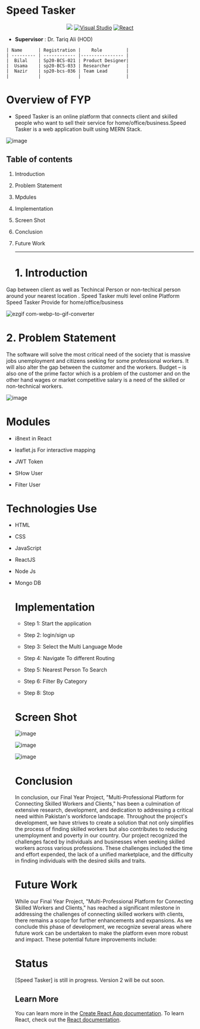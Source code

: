 # Speed Tasker

<div align="center">

  <a href="https://javascript.info/intro">![](https://badges.aleen42.com/src/javascript.svg)</a>
 [![Visual Studio](https://badges.aleen42.com/src/visual_studio_code.svg)](https://code.visualstudio.com/download)
[![React](https://badges.aleen42.com/src/react.svg)](https://react.dev/)
</div>


- <b>Supervisor</b> : Dr. Tariq Ali (HOD)
  
<!-- begin snippet: js hide: false console: true babel: null -->

<!-- language: lang-html -->

    | Name      | Registration |    Role         | 
    | --------- | ------------ |---------------- |
    |  Bilal    | Sp20-BCS-021 | Product Designer| 
    |  Usama    | sp20-BCS-033 | Researcher      |
    |  Nazir    | sp20-bcs-036 | Team Lead       |
    |           |              |                 | 


# Overview of FYP 

- Speed Tasker is an online platform that connects client and skilled people who want to sell their service for home/office/business.Speed Tasker is a  web application built using MERN Stack.

![image](https://github.com/Nazir-Rizwan/Speed-Tasker/assets/91749601/fdcb214a-05e5-4e62-8daa-1b3b4142660e)

  

<!-- end snippet -->

## Table of contents
1. Introduction
2. Problem Statement
4. Mpdules
5. Implementation
6. Screen Shot 
7. Conclusion
8. Future Work

   ---------------------
   # 1. Introduction

Gap between client as well as Techincal Person or non-techical person around your nearest location .
Speed Tasker multi level online Platform 
Speed Tasker Provide for home/office/business


![ezgif com-webp-to-gif-converter](https://github.com/Nazir-Rizwan/Speed-Tasker/assets/91749601/bedf72c6-895e-420a-9184-0fd09c56a55f)


   # 2. Problem Statement

The software will solve the most critical need of the society that is massive jobs unemployment and citizens seeking for some professional workers. It will also alter the gap between the customer and the workers. 
Budget – is also one of the prime factor which is a problem of the customer and on the other hand wages or market competitive salary is a need of the skilled or non-technical workers.



   ![image](https://github.com/Nazir-Rizwan/Speed-Tasker/assets/91749601/b18b604c-c83e-4ad8-8321-a452ae0cbecd)

 
<h1>Modules</h1>
<ul>
<li>i8next in React</li>
</ul>
<ul>
<li>leaflet.js For interactive mapping</li>
</ul><ul>
<li>JWT Token</li>
</ul><ul>
<li>SHow User</li>
  </ul>
  <ul>
  <li>Filter User </li>
  </ul>  
<h1>Technologies Use</h1>
<ul>
<li>HTML</li>
</ul>
<ul>
<li>CSS</li>
</ul><ul>
<li>JavaScript</li>
</ul><ul>
<li>ReactJS</li>
  </ul><ul>
  <li>Node Js </li>

  </ul><ul>
  <li>Mongo DB</li>
</ul>
<ul>








<h1>Implementation</h1>
<ul>
<li>Step 1: Start the application</li>
</ul>
<ul>
<li> Step 2: login/sign up</li>
</ul><ul>
<li>Step 3: Select the Multi Language Mode </li>
</ul><ul>
<li>Step 4: Navigate To different Routing </li>
  </ul><ul>
  <li>Step 5: Nearest Person To Search  </li>

  </ul><ul>
  <li>Step 6: Filter By Category</li>
</ul>

<ul>
  <li>Step 8: Stop</li>
</ul>


# Screen Shot


![image](https://github.com/Nazir-Rizwan/Speed-Tasker/assets/91749601/1b448b48-2ce5-468a-9fc3-9aa20ab9c562)

![image](https://github.com/Nazir-Rizwan/Speed-Tasker/assets/91749601/578ccdb5-dada-4918-b4d7-9cf388e12d96)

![image](https://github.com/Nazir-Rizwan/Speed-Tasker/assets/91749601/356c9808-e67d-4503-9f2a-356ff6be4628)


# Conclusion 
In conclusion, our Final Year Project, "Multi-Professional Platform for Connecting Skilled Workers and Clients," has been a culmination of extensive research, development, and dedication to addressing a critical need within Pakistan's workforce landscape. Throughout the project's development, we have strives to create a solution that not only simplifies the process of finding skilled workers but also contributes to reducing unemployment and poverty in our country. Our project recognized the challenges faced by individuals and businesses when seeking skilled workers across various professions. These challenges included the time and effort expended, the lack of a unified marketplace, and the difficulty in finding individuals with the desired skills and traits. 




# Future Work 
While our Final Year Project, "Multi-Professional Platform for Connecting Skilled Workers and Clients," has reached a significant milestone in addressing the challenges of connecting skilled workers with clients, there remains a scope for further enhancements and expansions.
As we conclude this phase of development, we recognize several areas where future work can be undertaken to make the platform even more robust and impact. These potential future improvements include:

  # Status
  [Speed Tasker] is still in progress. Version 2 will be out soon.

## Learn More

You can learn more in the [Create React App documentation](https://facebook.github.io/create-react-app/docs/getting-started).
To learn React, check out the [React documentation](https://reactjs.org/).










